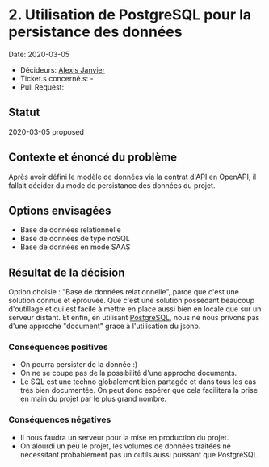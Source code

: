 # 2. Utilisation de PostgreSQL pour la persistance des données

Date: 2020-03-05

- Décideurs: [Alexis Janvier](https://github.com/alexisjanvier)
- Ticket.s concerné.s: -
- Pull Request:

## Statut

2020-03-05 proposed

## Contexte et énoncé du problème

Après avoir défini le modèle de données via la contrat d'API en OpenAPI, il fallait décider du mode de persistance des données du projet.

## Options envisagées

- Base de données relationnelle
- Base de données de type noSQL
- Base de données en mode SAAS

## Résultat de la décision

Option choisie : "Base de données relationnelle", parce que c'est une solution connue et éprouvée. Que c'est une solution possédant beaucoup d'outillage et qui est facile à mettre en place aussi bien en locale que sur un serveur distant. Et enfin, en utilisant [PostgreSQL](https://www.postgresql.org/), nous ne nous privons pas d'une approche "document" grace à l'utilisation du jsonb.

### Conséquences positives

- On pourra persister de la donnée :)
- On ne se coupe pas de la possibilité d'une approche documents.
- Le SQL est une techno globalement bien partagée et dans tous les cas très bien documentée. On peut donc espérer que cela facilitera la prise en main du projet par le plus grand nombre.

### Conséquences négatives

- Il nous faudra un serveur pour la mise en production du projet.
- On alourdi un peu le projet, les volumes de données traitées ne nécessitant probablement pas un outils aussi puissant que PostgreSQL.
